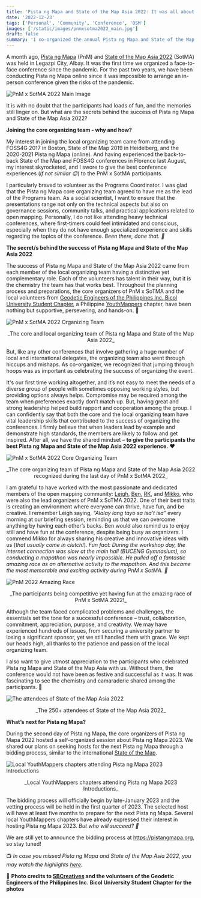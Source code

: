 ```yaml
---
title: 'Pista ng Mapa and State of the Map Asia 2022: It was all about chemistry and teamwork'
date: '2022-12-23'
tags: ['Personal', 'Community', 'Conference', 'OSM']
images: ['/static/images/pnmxsotma2022_main.jpg']
draft: false
summary: 'I co-organized the annual Pista ng Mapa and State of the Map Asia 2022 in Legazpi, Albay last 21-25, 2022.'
---
```


A month ago, [Pista ng Mapa](https://pistangmapa.org/) (PnM) and [State of the Map Asia 2022](https://www.facebook.com/SotmAsia) (SotMA) was held in Legazpi City, Albay. It was the first time we organized a face-to-face conference since the pandemic. For the past two years, we have been conducting Pista ng Mapa online since it was impossible to arrange an in-person conference given the risks of the pandemic.

![PnM x SotMA 2022 Main Image](/static/images/pnmxsotma2022_main.jpg)

It is with no doubt that the participants had loads of fun, and the memories still linger on. But what are the secrets behind the success of Pista ng Mapa and State of the Map Asia 2022?

**Joining the core organizing team - why and how?**

My interest in joining the local organizing team came from attending FOSS4G 2017 in Boston, State of the Map 2019 in Heidelberg, and the 2020-2021 Pista ng Mapa (online). And having experienced the back-to-back State of the Map and FOSS4G conferences in Florence last August, my interest skyrocketed, and I swore to give the best conference experiences (_if not similar 😉_) to the PnM x SotMA participants.

I particularly braved to volunteer as the Programs Coordinator. I was glad that the Pista ng Mapa core organizing team agreed to have me as the lead of the Programs team. As a social scientist, I want to ensure that the presentations range not only on the technical aspects but also on governance sessions, community talks, and practical applications related to open mapping. Personally, I do not like attending heavy technical conferences, where first-timers could feel intimidated and conscious, especially when they do not have enough specialized experience and skills regarding the topics of the conference. _Been there, done that. 🙅_

**The secret/s behind the success of Pista ng Mapa and State of the Map Asia 2022**

The success of Pista ng Mapa and State of the Map Asia 2022 came from each member of the local organizing team having a distinctive yet complementary role. Each of the volunteers has talent in their way, but it is the chemistry the team has that works best. Throughout the planning process and preparations, the core organizers of PnM x SoTMA and the local volunteers from [Geodetic Engineers of the Philippines Inc. Bicol University Student Chapter](https://www.facebook.com/gepbusc2022), a Philippine [YouthMappers](https://www.youthmappers.org/) chapter, have been nothing but supportive, persevering, and hands-on. 🙏

![PnM x SotMA 2022 Organizing Team](/static/images/pnmsotma-organizers.jpg)

<center>_The core and local organizing team of Pista ng Mapa and State of the Map Asia 2022_</center>

But, like any other conferences that involve gathering a huge number of local and international delegates, the organizing team also went through hiccups and mishaps. As co-organizer, we recognized that jumping through hoops was as important as celebrating the success of organizing the event.

It's our first time working altogether, and it’s not easy to meet the needs of a diverse group of people with sometimes opposing working styles, but providing options always helps. Compromise may be required among the team when preferences exactly don’t match up. But, having great and strong leadership helped build rapport and cooperation among the group. I can confidently say that both the core and the local organizing team have vital leadership skills that contributed to the success of organizing the conferences. I firmly believe that when leaders lead by example and demonstrate high standards, the members are likely to follow and get inspired. After all, we have the shared mindset – **to give the participants the best Pista ng Mapa and State of the Map Asia 2022 experience.** ♥️

![PnM x SotMA 2022 Core Organizing Team](/static/images/pnmxsotma2022-leads.jpg)

<center>_The core organizing team of Pista ng Mapa and State of the Map Asia 2022 recognized during the last day of PnM x SotMA 2022_</center>

I am grateful to have worked with the most passionate and dedicated members of the open mapping community: [Leigh](https://twitter.com/leighmedy), [Ben](https://bnhr.xyz/), [RK](https://twitter.com/rukku), and [Mikko](https://twitter.com/mikkotamura), who were also the lead organizers of PnM x SoTMA 2022. One of their best traits is creating an environment where everyone can thrive, have fun, and be creative. I remember Leigh saying, _“Alalay lang tayo sa isa’t isa”_ every morning at our briefing session, reminding us that we can overcome anything by having each other’s backs. Ben would also remind us to enjoy still and have fun at the conference, despite being busy as organizers. I commend Mikko for always sharing his creative and innovative ideas with us (_that usually come in clutch!_). _Fun fact: During the workshop day, the internet connection was slow at the main hall (BUCENG Gymnasium), so conducting a mapathon was nearly impossible. He pulled off a fantastic amazing race as an alternative activity to the mapathon. And this became the most memorable and exciting activity during PnM x SotMA. 🙌_

![PnM 2022 Amazing Race](/static/images/pnm2022-amazingrace.jpg)

<center>_The participants being competitive yet having fun at the amazing race of PnM x SotMA 2022!_</center>

Although the team faced complicated problems and challenges, the essentials set the tone for a successful conference – trust, collaboration, commitment, appreciation, purpose, and creativity. We may have experienced hundreds of issues, from securing a university partner to losing a significant sponsor, yet we still handled them with grace. We kept our heads high, all thanks to the patience and passion of the local organizing team.

I also want to give utmost appreciation to the participants who celebrated Pista ng Mapa and State of the Map Asia with us. Without them, the conference would not have been as festive and successful as it was. It was fascinating to see the chemistry and camaraderie shared among the participants. 🫶

![The attendees of State of the Map Asia 2022](/static/images/pnmxsotma2022.jpg)

<center>_The 250+ attendees of State of the Map Asia 2022_</center>

**What’s next for Pista ng Mapa?**

During the second day of Pista ng Mapa, the core organizers of Pista ng Mapa 2022 hosted a self-organized session about Pista ng Mapa 2023. We shared our plans on seeking hosts for the next Pista ng Mapa through a bidding process, similar to the international [State of the Map](https://wiki.openstreetmap.org/wiki/State_of_the_Map_2023/Call_for_venues).

![Local YouthMappers chapters attending Pista ng Mapa 2023 Introductions](/static/images/pnm2023-bidding.jpg)

<center>_Local YouthMappers chapters attending Pista ng Mapa 2023 Introductions_</center>

The bidding process will officially begin by late-January 2023 and the vetting process will be held in the first quarter of 2023. The selected host will have at least five months to prepare for the next Pista ng Mapa. Several local YouthMappers chapters have already expressed their interest in hosting Pista ng Mapa 2023. _But who will succeed? 🤔_

We are still yet to announce the bidding process at https://pistangmapa.org, so stay tuned!

📺 _In case you missed Pista ng Mapa and State of the Map Asia 2022, you may watch the highlights [here](https://www.youtube.com/watch?v=9WTnx_RQrBU)._

📸 **Photo credits to [SBCreatives](https://www.facebook.com/SBPHCreatives) and the volunteers of the Geodetic Engineers of the Philippines Inc. Bicol University Student Chapter for the photos**

